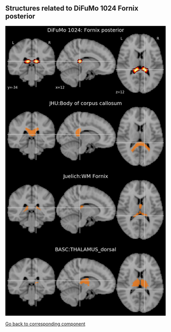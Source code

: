 


## Structures related to DiFuMo 1024 Fornix posterior

![119](119.jpg "Structures related to DiFuMo 1024 Fornix posterior")

[Go back to corresponding component](https://parietal-inria.github.io/DiFuMo/1024/html/119.html)